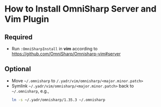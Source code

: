 # How to Install OmniSharp Server and Vim Plugin

## Required

- Run `:OmniSharpInstall` in **vim** according to https://github.com/OmniSharp/Omnisharp-vim#server

## Optional

- Move `~/.omnisharp` to `/.yadr/vim/omnisharp/<major.minor.patch>`
- Symlink `~/.yadr/vim/omnisharp/<major.minor.patch>` back to `~/.omnisharp`, e.g., 
  ```bash
  ln -s ~/.yadr/omnisharp/1.35.3 ~/.omnisharp
  ```

